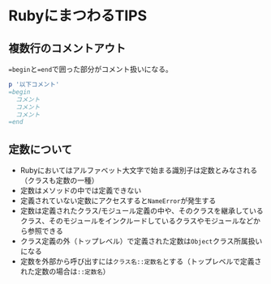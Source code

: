 # RubyにまつわるTIPS

## 複数行のコメントアウト
`=begin`と`=end`で囲った部分がコメント扱いになる。
```rb
p '以下コメント'
=begin
  コメント
  コメント
  コメント
=end
```

## 定数について
- Rubyにおいてはアルファベット大文字で始まる識別子は定数とみなされる（クラスも定数の一種）
- 定数はメソッドの中では定義できない
- 定義されていない定数にアクセスすると`NameError`が発生する
- 定数は定義されたクラス/モジュール定義の中や、そのクラスを継承しているクラス、そのモジュールをインクルードしているクラスやモジュールなどから参照できる
- クラス定義の外（トップレベル）で定義された定数は`Object`クラス所属扱いになる
- 定数を外部から呼び出すには`クラス名::定数名`とする（トップレベルで定義された定数の場合は`::定数名`）